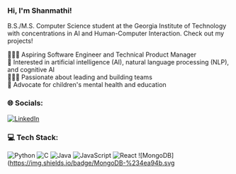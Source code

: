 ### Hi, I'm Shanmathi!

B.S./M.S. Computer Science student at the Georgia Institute of Technology with concentrations in AI and Human-Computer Interaction. Check out my projects!

👩🏽‍💻 Aspiring Software Engineer and Technical Product Manager <br/>
🧠 Interested in artificial intelligence (AI), natural language processing (NLP), and cognitive AI <br/>
🧑‍🤝‍🧑 Passionate about leading and building teams <br/>
🩵 Advocate for children's mental health and education <br/>

### 🌐 Socials:
[![LinkedIn](https://img.shields.io/badge/LinkedIn-%230077B5.svg?logo=linkedin&logoColor=white)](https://www.linkedin.com/in/shanmathiguna/)

### 💻 Tech Stack:
![Python](https://img.shields.io/badge/python-3670A0?style=for-the-badge&logo=python&logoColor=ffdd54) ![C](https://img.shields.io/badge/c-%2300599C.svg?style=for-the-badge&logo=c&logoColor=white) ![Java](https://img.shields.io/badge/java-%23ED8B00.svg?style=for-the-badge&logo=openjdk&logoColor=white) ![JavaScript](https://img.shields.io/badge/javascript-%23323330.svg?style=for-the-badge&logo=javascript&logoColor=%23F7DF1E) ![React](https://img.shields.io/badge/react-%2320232a.svg?style=for-the-badge&logo=react&logoColor=%2361DAFB) ![MongoDB](https://img.shields.io/badge/MongoDB-%234ea94b.svg

